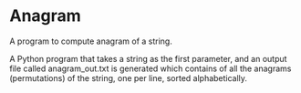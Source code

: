 # Anagram
A program to compute anagram of a string.


A Python program that takes a string as the first parameter, and an output file called anagram_out.txt is generated which contains of all the anagrams (permutations) of the string, one per line, sorted alphabetically.

